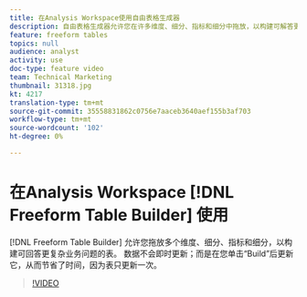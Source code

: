```yaml
---
title: 在Analysis Workspace使用自由表格生成器
description: 自由表格生成器允许您在许多维度、细分、指标和细分中拖放，以构建可解答更复杂业务问题的表格。 数据不会即时更新；而是在您单击“Build”后更新它，从而节省了时间，因为表只更新一次。
feature: freeform tables
topics: null
audience: analyst
activity: use
doc-type: feature video
team: Technical Marketing
thumbnail: 31318.jpg
kt: 4217
translation-type: tm+mt
source-git-commit: 35558831862c0756e7aaceb3640aef155b3af703
workflow-type: tm+mt
source-wordcount: '102'
ht-degree: 0%

---
```



# 在Analysis Workspace [!DNL Freeform Table Builder] 使用

[!DNL Freeform Table Builder] 允许您拖放多个维度、细分、指标和细分，以构建可回答更复杂业务问题的表。 数据不会即时更新；而是在您单击“Build”后更新它，从而节省了时间，因为表只更新一次。

>[!VIDEO](https://video.tv.adobe.com/v/31318/?quality=12)
